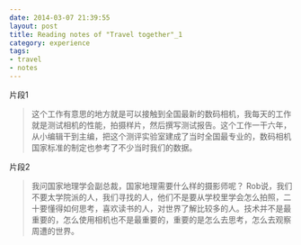 ```yaml
---
date: 2014-03-07 21:39:55  
layout: post
title: Reading notes of "Travel together"_1
category: experience
tags:
- travel
- notes
---
```


片段1

>这个工作有意思的地方就是可以接触到全国最新的数码相机，我每天的工作就是测试相机的性能，拍摄样片，然后撰写测试报告。这个工作一干六年，从小编辑干到主编，把这个测评实验室建成了当时全国最专业的，数码相机国家标准的制定也参考了不少当时我们的数据。

片段2

>我问国家地理学会副总裁，国家地理需要什么样的摄影师呢？
>Rob说，我们不要太学院派的人，我们寻找的人，他们不是要从学校里学会怎么拍照，二十要懂得如何思考，喜欢读书的人，对世界了解比较多的人。技术并不是最重要的，怎么使用相机也不是最重要的，重要的是怎么去思考，怎么去观察周遭的世界。

